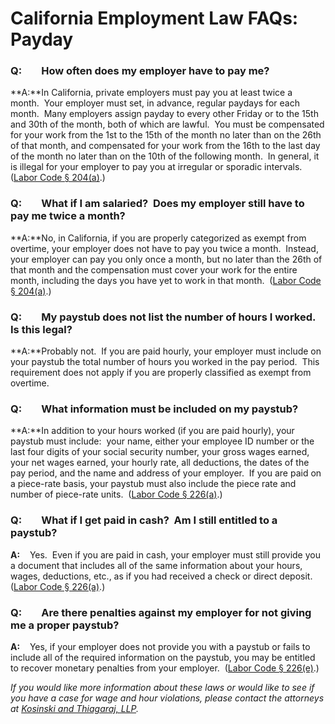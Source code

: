 # California Employment Law FAQs:  Payday

### **Q:        How often does my employer have to pay me?**

**A:**In California, private employers must pay you at least twice a month.  Your employer must set, in advance, regular paydays for each month.  Many employers assign payday to every other Friday or to the 15th and 30th of the month, both of which are lawful.  You must be compensated for your work from the 1st to the 15th of the month no later than on the 26th of that month, and compensated for your work from the 16th to the last day of the month no later than on the 10th of the following month.  In general, it is illegal for your employer to pay you at irregular or sporadic intervals.  ([Labor Code § 204(a)](http://leginfo.legislature.ca.gov/faces/codes_displaySection.xhtml?sectionNum=204.&lawCode=LAB).)

### **Q:        What if I am salaried?  Does my employer still have to pay me twice a month?**

**A:**No, in California, if you are properly categorized as exempt from overtime, your employer does not have to pay you twice a month.  Instead, your employer can pay you only once a month, but no later than the 26th of that month and the compensation must cover your work for the entire month, including the days you have yet to work in that month.  ([Labor Code § 204(a)](http://leginfo.legislature.ca.gov/faces/codes_displaySection.xhtml?sectionNum=204.&lawCode=LAB).)

### **Q:        My paystub does not list the number of hours I worked.  Is this legal?**

**A:**Probably not.  If you are paid hourly, your employer must include on your paystub the total number of hours you worked in the pay period.  This requirement does not apply if you are properly classified as exempt from overtime.

### **Q:        What information must be included on my paystub?**

**A:**In addition to your hours worked (if you are paid hourly), your paystub must include:  your name, either your employee ID number or the last four digits of your social security number, your gross wages earned, your net wages earned, your hourly rate, all deductions, the dates of the pay period, and the name and address of your employer.  If you are paid on a piece-rate basis, your paystub must also include the piece rate and number of piece-rate units.  ([Labor Code § 226(a)](https://leginfo.legislature.ca.gov/faces/codes_displaySection.xhtml?lawCode=LAB&amp;sectionNum=226.).)

### **Q:        What if I get paid in cash?  Am I still entitled to a paystub?**

**A:**    Yes.  Even if you are paid in cash, your employer must still provide you a document that includes all of the same information about your hours, wages, deductions, etc., as if you had received a check or direct deposit.  ([Labor Code § 226(a)](https://leginfo.legislature.ca.gov/faces/codes_displaySection.xhtml?lawCode=LAB&amp;sectionNum=226.).)

### **Q:        Are there penalties against my employer for not giving me a proper paystub?**

**A:**    Yes, if your employer does not provide you with a paystub or fails to include all of the required information on the paystub, you may be entitled to recover monetary penalties from your employer.  ([Labor Code § 226(e)](https://leginfo.legislature.ca.gov/faces/codes_displaySection.xhtml?lawCode=LAB&amp;sectionNum=226.).)

_If you would like more information about these laws or would like to see if you have a case for wage and hour violations, please contact the attorneys at [Kosinski and Thiagaraj, LLP](/home)._
